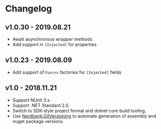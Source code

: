 # Changelog

## v1.0.30 - 2019.08.21
- Await asynchronous wrapper methods
- Add support in `[Injected]` for properties

## v1.0.23 - 2019.08.09
- Add support of `Func<>` factories for `[Injected]` fields


## v1.0 - 2018.11.21
- Support NUnit 3.x.
- Support .NET Standard 2.0.
- Switch to SDK-style project format and dotnet core build tooling.
- Use [Nerdbank.GitVersioning](https://github.com/AArnott/Nerdbank.GitVersioning) to automate generation of assembly 
  and nuget package versions.
